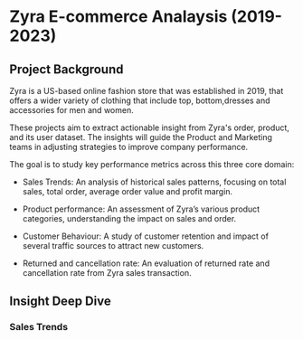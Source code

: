 # Zyra E-commerce Analaysis (2019-2023)
## Project Background
Zyra is a US-based online fashion store that was established in 2019, that offers a wider variety of clothing that include top, bottom,dresses and accessories for men and women.

These projects aim to extract actionable insight from Zyra's order, product, and its user dataset. The insights will guide the Product and Marketing teams in adjusting strategies to improve company performance.

The goal is to study key performance metrics across this three core domain:

* Sales Trends: An analysis of historical sales patterns, focusing on total sales, total order, average order value and profit margin.

* Product performance: An assessment of Zyra’s various product categories, understanding the impact on sales and order.

* Customer Behaviour: A study of customer retention and impact of several traffic sources to attract new customers.

* Returned and cancellation rate: An evaluation of returned rate and cancellation rate from Zyra sales transaction.

## Insight Deep Dive

### Sales Trends
